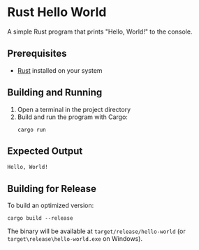 # Rust Hello World

A simple Rust program that prints "Hello, World!" to the console.

## Prerequisites

- [Rust](https://www.rust-lang.org/tools/install) installed on your system

## Building and Running

1. Open a terminal in the project directory
2. Build and run the program with Cargo:
   ```
   cargo run
   ```

## Expected Output

```
Hello, World!
```

## Building for Release

To build an optimized version:

```
cargo build --release
```

The binary will be available at `target/release/hello-world` (or `target\release\hello-world.exe` on Windows).
